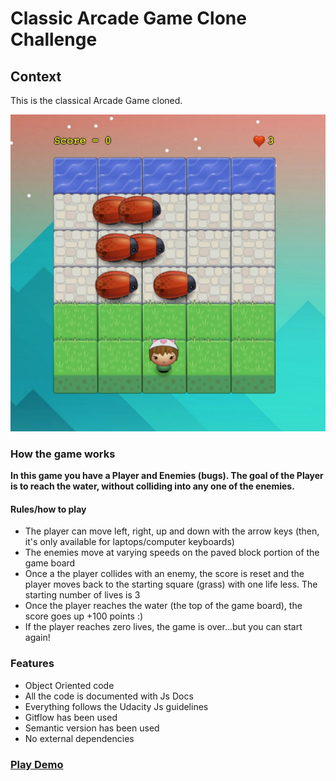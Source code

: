 # Classic Arcade Game Clone Challenge

## Context 

This is the classical Arcade Game cloned. 

![screenshot](images/game-screen-shot.png)

### How the game works

**In this game you have a Player and Enemies (bugs). The goal of the Player is to reach the water, without colliding into any one of the enemies.**

#### Rules/how to play

- The player can move left, right, up and down with the arrow keys (then, it's only available for laptops/computer keyboards)
- The enemies move at varying speeds on the paved block portion of the game board
- Once a the player collides with an enemy, the score is reset and the player moves back to the starting square (grass) with one life less. The starting number of lives is 3
- Once the player reaches the water (the top of the game board), the score goes up +100 points :)
- If the player reaches zero lives, the game is over...but you can start again! 


### Features
- Object Oriented code
- All the code is documented with Js Docs
- Everything follows the Udacity Js guidelines
- Gitflow has been used
- Semantic version has been used
- No external dependencies


### [Play Demo](https://kooltheba.github.io/arcade-game-clone/)


